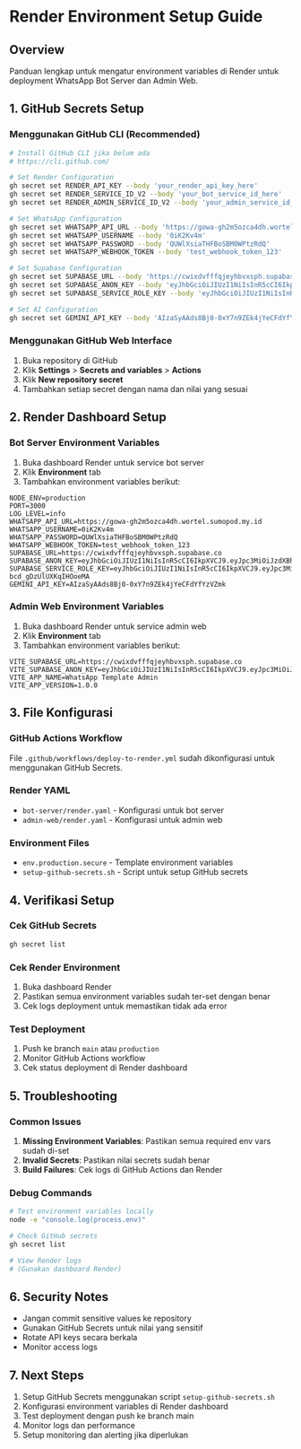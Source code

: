 # Render Environment Setup Guide

## Overview
Panduan lengkap untuk mengatur environment variables di Render untuk deployment WhatsApp Bot Server dan Admin Web.

## 1. GitHub Secrets Setup

### Menggunakan GitHub CLI (Recommended)
```bash
# Install GitHub CLI jika belum ada
# https://cli.github.com/

# Set Render Configuration
gh secret set RENDER_API_KEY --body 'your_render_api_key_here'
gh secret set RENDER_SERVICE_ID_V2 --body 'your_bot_service_id_here'
gh secret set RENDER_ADMIN_SERVICE_ID_V2 --body 'your_admin_service_id_here'

# Set WhatsApp Configuration
gh secret set WHATSAPP_API_URL --body 'https://gowa-gh2m5ozca4dh.wortel.sumopod.my.id'
gh secret set WHATSAPP_USERNAME --body '0iK2Kv4m'
gh secret set WHATSAPP_PASSWORD --body 'QUWlXsiaTHFBoSBM0WPtzRdQ'
gh secret set WHATSAPP_WEBHOOK_TOKEN --body 'test_webhook_token_123'

# Set Supabase Configuration
gh secret set SUPABASE_URL --body 'https://cwixdvfffqjeyhbvxsph.supabase.co'
gh secret set SUPABASE_ANON_KEY --body 'eyJhbGciOiJIUzI1NiIsInR5cCI6IkpXVCJ9.eyJpc3MiOiJzdXBhYmFzZSIsInJlZiI6ImN3aXhkdmZmZnFqZXloYnZ4c3BoIiwicm9sZSI6ImFub24iLCJpYXQiOjE3NTcyNzkzNTEsImV4cCI6MjA3Mjg1NTM1MX0.m6VyCTNUuxEsSbDb7v0fem_wx7rlTjiyrg1Yoym04x8'
gh secret set SUPABASE_SERVICE_ROLE_KEY --body 'eyJhbGciOiJIUzI1NiIsInR5cCI6IkpXVCJ9.eyJpc3MiOiJzdXBhYmFzZSIsInJlZiI6ImN3aXhkdmZmZnFqZXloYnZ4c3BoIiwicm9sZSI6InNlcnZpY2Vfcm9sZSIsImlhdCI6MTc1NzI3OTM1MSwiZXhwIjoyMDcyODU1MzUxfQ.IJSWJBcQLtnctjVArr9UeN-bcd_gDzUlUXKqIHOoeMA'

# Set AI Configuration
gh secret set GEMINI_API_KEY --body 'AIzaSyAAds8Bj0-0xY7n9ZEk4jYeCFdYfYzVZmk'
```

### Menggunakan GitHub Web Interface
1. Buka repository di GitHub
2. Klik **Settings** > **Secrets and variables** > **Actions**
3. Klik **New repository secret**
4. Tambahkan setiap secret dengan nama dan nilai yang sesuai

## 2. Render Dashboard Setup

### Bot Server Environment Variables
1. Buka dashboard Render untuk service bot server
2. Klik **Environment** tab
3. Tambahkan environment variables berikut:

```
NODE_ENV=production
PORT=3000
LOG_LEVEL=info
WHATSAPP_API_URL=https://gowa-gh2m5ozca4dh.wortel.sumopod.my.id
WHATSAPP_USERNAME=0iK2Kv4m
WHATSAPP_PASSWORD=QUWlXsiaTHFBoSBM0WPtzRdQ
WHATSAPP_WEBHOOK_TOKEN=test_webhook_token_123
SUPABASE_URL=https://cwixdvfffqjeyhbvxsph.supabase.co
SUPABASE_ANON_KEY=eyJhbGciOiJIUzI1NiIsInR5cCI6IkpXVCJ9.eyJpc3MiOiJzdXBhYmFzZSIsInJlZiI6ImN3aXhkdmZmZnFqZXloYnZ4c3BoIiwicm9sZSI6ImFub24iLCJpYXQiOjE3NTcyNzkzNTEsImV4cCI6MjA3Mjg1NTM1MX0.m6VyCTNUuxEsSbDb7v0fem_wx7rlTjiyrg1Yoym04x8
SUPABASE_SERVICE_ROLE_KEY=eyJhbGciOiJIUzI1NiIsInR5cCI6IkpXVCJ9.eyJpc3MiOiJzdXBhYmFzZSIsInJlZiI6ImN3aXhkdmZmZnFqZXloYnZ4c3BoIiwicm9sZSI6InNlcnZpY2Vfcm9sZSIsImlhdCI6MTc1NzI3OTM1MSwiZXhwIjoyMDcyODU1MzUxfQ.IJSWJBcQLtnctjVArr9UeN-bcd_gDzUlUXKqIHOoeMA
GEMINI_API_KEY=AIzaSyAAds8Bj0-0xY7n9ZEk4jYeCFdYfYzVZmk
```

### Admin Web Environment Variables
1. Buka dashboard Render untuk service admin web
2. Klik **Environment** tab
3. Tambahkan environment variables berikut:

```
VITE_SUPABASE_URL=https://cwixdvfffqjeyhbvxsph.supabase.co
VITE_SUPABASE_ANON_KEY=eyJhbGciOiJIUzI1NiIsInR5cCI6IkpXVCJ9.eyJpc3MiOiJzdXBhYmFzZSIsInJlZiI6ImN3aXhkdmZmZnFqZXloYnZ4c3BoIiwicm9sZSI6ImFub24iLCJpYXQiOjE3NTcyNzkzNTEsImV4cCI6MjA3Mjg1NTM1MX0.m6VyCTNUuxEsSbDb7v0fem_wx7rlTjiyrg1Yoym04x8
VITE_APP_NAME=WhatsApp Template Admin
VITE_APP_VERSION=1.0.0
```

## 3. File Konfigurasi

### GitHub Actions Workflow
File `.github/workflows/deploy-to-render.yml` sudah dikonfigurasi untuk menggunakan GitHub Secrets.

### Render YAML
- `bot-server/render.yaml` - Konfigurasi untuk bot server
- `admin-web/render.yaml` - Konfigurasi untuk admin web

### Environment Files
- `env.production.secure` - Template environment variables
- `setup-github-secrets.sh` - Script untuk setup GitHub secrets

## 4. Verifikasi Setup

### Cek GitHub Secrets
```bash
gh secret list
```

### Cek Render Environment
1. Buka dashboard Render
2. Pastikan semua environment variables sudah ter-set dengan benar
3. Cek logs deployment untuk memastikan tidak ada error

### Test Deployment
1. Push ke branch `main` atau `production`
2. Monitor GitHub Actions workflow
3. Cek status deployment di Render dashboard

## 5. Troubleshooting

### Common Issues
1. **Missing Environment Variables**: Pastikan semua required env vars sudah di-set
2. **Invalid Secrets**: Pastikan nilai secrets sudah benar
3. **Build Failures**: Cek logs di GitHub Actions dan Render

### Debug Commands
```bash
# Test environment variables locally
node -e "console.log(process.env)"

# Check GitHub secrets
gh secret list

# View Render logs
# (Gunakan dashboard Render)
```

## 6. Security Notes

- Jangan commit sensitive values ke repository
- Gunakan GitHub Secrets untuk nilai yang sensitif
- Rotate API keys secara berkala
- Monitor access logs

## 7. Next Steps

1. Setup GitHub Secrets menggunakan script `setup-github-secrets.sh`
2. Konfigurasi environment variables di Render dashboard
3. Test deployment dengan push ke branch main
4. Monitor logs dan performance
5. Setup monitoring dan alerting jika diperlukan
